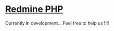 [Redmine PHP](http://www.redminephp.org)
================================

Currently in development... Feel free to help us !!!!